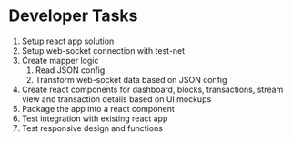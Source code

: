 # Developer Tasks

1. Setup react app solution
1. Setup web-socket connection with test-net
1. Create mapper logic
    1. Read JSON config
    1. Transform web-socket data based on JSON config
1. Create react components for dashboard, blocks, transactions, stream view and transaction details based on UI mockups
1. Package the app into a react component
1. Test integration with existing react app
1. Test responsive design and functions